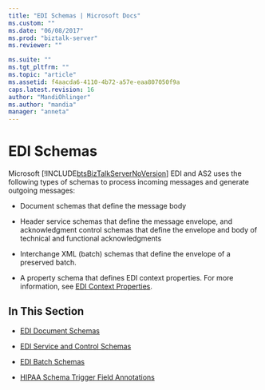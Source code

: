 ```yaml
---
title: "EDI Schemas | Microsoft Docs"
ms.custom: ""
ms.date: "06/08/2017"
ms.prod: "biztalk-server"
ms.reviewer: ""

ms.suite: ""
ms.tgt_pltfrm: ""
ms.topic: "article"
ms.assetid: f4aacda6-4110-4b72-a57e-eaa807050f9a
caps.latest.revision: 16
author: "MandiOhlinger"
ms.author: "mandia"
manager: "anneta"
---
```

# EDI Schemas
Microsoft [!INCLUDE[btsBizTalkServerNoVersion](../includes/btsbiztalkservernoversion-md.md)] EDI and AS2 uses the following types of schemas to process incoming messages and generate outgoing messages:  
  
-   Document schemas that define the message body  
  
-   Header service schemas that define the message envelope, and acknowledgment control schemas that define the envelope and body of technical and functional acknowledgments  
  
-   Interchange XML (batch) schemas that define the envelope of a preserved batch.  
  
-   A property schema that defines EDI context properties. For more information, see [EDI Context Properties](../core/edi-context-properties.md).  
  
## In This Section  
  
-   [EDI Document Schemas](../core/edi-document-schemas.md)  
  
-   [EDI Service and Control Schemas](../core/edi-service-and-control-schemas.md)  
  
-   [EDI Batch Schemas](../core/edi-batch-schemas.md)  
  
-   [HIPAA Schema Trigger Field Annotations](../core/hipaa-schema-trigger-field-annotations.md)